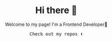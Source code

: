 <h1 align="center">Hi there 👋</h1>
<p align="center"> Welcome to my page! I'm a Frontend Developer💫 </p>
<p align="center" dir="auto"><samp>
Check out my repos <g-emoji class="g-emoji" alias="arrow_down" fallback-src="https://github.githubassets.com/images/icons/emoji/unicode/2b07.png">⬇️</g-emoji>  
  </samp>
</p>
